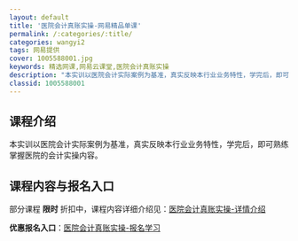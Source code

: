 ```yaml
---
layout: default
title: '医院会计真账实操-网易精品单课'
permalink: /:categories/:title/
categories: wangyi2
tags: 网易提供
cover: 1005588001.jpg
keywords: 精选网课,网易云课堂,医院会计真账实操
description: "本实训以医院会计实际案例为基准，真实反映本行业业务特性，学完后，即可熟练掌握医院的会计实操内容。医院会计真账实操"
classid: 1005588001
---
```


## 课程介绍

本实训以医院会计实际案例为基准，真实反映本行业业务特性，学完后，即可熟练掌握医院的会计实操内容。

## 课程内容与报名入口

部分课程 **限时** 折扣中，课程内容详细介绍见：[医院会计真账实操-详情介绍](https://study.163.com/course/introduction/1005588001.htm?share=1&shareId=1025206652&utm_campaign=share&utm_medium=iphoneShare&utm_source=&utm_u=1025206652)

**优惠报名入口**：[医院会计真账实操-报名学习](https://study.163.com/course/introduction/1005588001.htm?share=1&shareId=1025206652&utm_campaign=share&utm_medium=iphoneShare&utm_source=&utm_u=1025206652)

